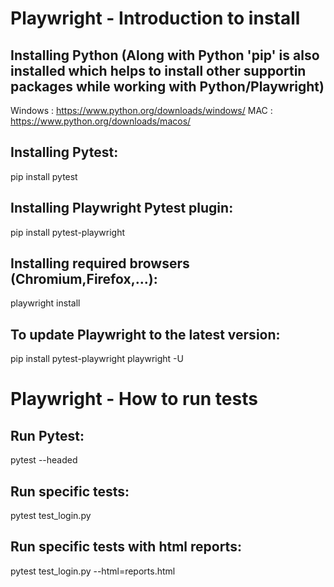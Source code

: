 # Playwright - Introduction to install

## Installing Python (Along with Python 'pip' is also installed which helps to install other supportin packages while working with Python/Playwright)
Windows : https://www.python.org/downloads/windows/
MAC : https://www.python.org/downloads/macos/

## Installing Pytest:
pip install pytest

## Installing Playwright Pytest plugin:
pip install pytest-playwright

## Installing required browsers (Chromium,Firefox,...):
playwright install

## To update Playwright to the latest version:
pip install pytest-playwright playwright -U

# Playwright - How to run tests

## Run Pytest:
pytest --headed

## Run specific tests:
pytest test_login.py

## Run specific tests with html reports:
pytest test_login.py --html=reports.html